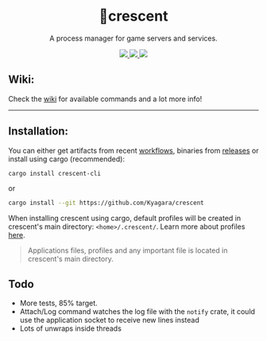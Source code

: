 <div align="center">
	<h1>🌙crescent</h1>
    <p>A process manager for game servers and services.</p>
	<p>
		<a href="https://crates.io/crates/crescent-cli">
			<img src="https://img.shields.io/crates/v/crescent-cli?style=flat-square"/>
		</a>
		<a href="https://github.com/Kyagara/crescent/actions?query=workflow">
			<img src="https://img.shields.io/github/actions/workflow/status/Kyagara/crescent/ci.yaml?label=CI&style=flat-square"/>
		</a>
        <a href="https://codecov.io/gh/Kyagara/crescent">
			<img src="https://img.shields.io/codecov/c/github/Kyagara/crescent?style=flat-square"/>
		</a>
	</p>
</div>

## Wiki:

Check the [wiki](https://github.com/Kyagara/crescent/wiki) for available commands and a lot more info!

---

## Installation:

You can either get artifacts from recent [workflows](https://github.com/Kyagara/crescent/actions), binaries from [releases](https://github.com/Kyagara/crescent/releases) or install using cargo (recommended):

```bash
cargo install crescent-cli
```

or

```bash
cargo install --git https://github.com/Kyagara/crescent
```

When installing crescent using cargo, default profiles will be created in crescent's main directory: `<home>/.crescent/`. Learn more about profiles [here](https://github.com/Kyagara/crescent/wiki/Profiles).

> Applications files, profiles and any important file is located in crescent's main directory.

## Todo

-   More tests, 85% target.
-   Attach/Log command watches the log file with the `notify` crate, it could use the application socket to receive new lines instead
-   Lots of unwraps inside threads
